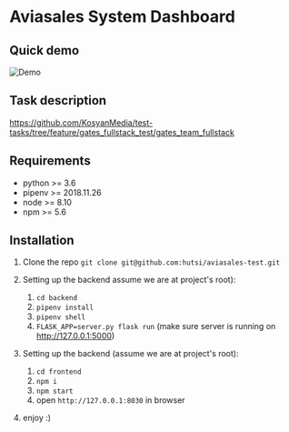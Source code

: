 # Aviasales System Dashboard

## Quick demo
![Demo](https://github.com/hutsi/aviasales-test/blob/master/demo.gif)

## Task description
https://github.com/KosyanMedia/test-tasks/tree/feature/gates_fullstack_test/gates_team_fullstack

## Requirements

- python >= 3.6
- pipenv >= 2018.11.26
- node >= 8.10
- npm >= 5.6

## Installation

1. Clone the repo `git clone git@github.com:hutsi/aviasales-test.git`


2. Setting up the backend assume we are at project's root):
    1. `cd backend`
    2. `pipenv install`
    3. `pipenv shell`
    4. `FLASK_APP=server.py flask run` (make sure server is running on http://127.0.0.1:5000)
    
    
3. Setting up the backend (assume we are at project's root):
    1. `cd frontend`
    2. `npm i`
    3. `npm start`
    4. open `http://127.0.0.1:8030` in browser
4. enjoy :)

